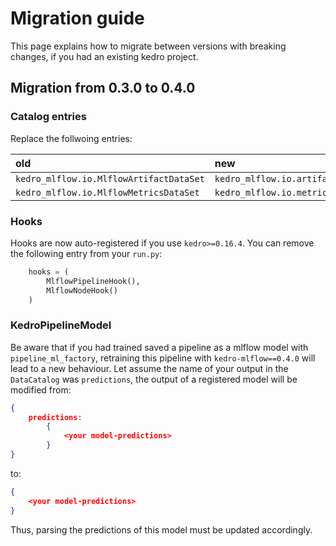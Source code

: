 # Migration guide

This page explains how to migrate between versions with breaking changes, if you had an existing kedro project.

## Migration from 0.3.0 to 0.4.0

### Catalog entries

Replace the follwoing entries:

|old                                    |new                                              |
|:--------------------------------------|:------------------------------------------------|
|`kedro_mlflow.io.MlflowArtifactDataSet`|`kedro_mlflow.io.artifacts.MlflowArtifactDataSet`|
|`kedro_mlflow.io.MlflowMetricsDataSet` |`kedro_mlflow.io.metrics.MlflowMetricsDataSet`   |

### Hooks

Hooks are now auto-registered if you use `kedro>=0.16.4`. You can remove the following entry from your `run.py`:

```python
    hooks = (
        MlflowPipelineHook(),
        MlflowNodeHook()
    )
```

### KedroPipelineModel

Be aware that if you had trained saved a pipeline as a mlflow model with `pipeline_ml_factory`, retraining this pipeline with `kedro-mlflow==0.4.0` will lead to a new behaviour. Let assume the name of your output in the `DataCatalog` was `predictions`, the output of a registered model will be modified from:

```json
{
    predictions:
        {
            <your model-predictions>
        }
}
```

to:

```json
{
    <your model-predictions>
}
```

Thus, parsing the predictions of this model must be updated accordingly.
